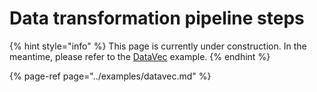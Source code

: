 # Data transformation pipeline steps

{% hint style="info" %}
This page is currently under construction. In the meantime, please refer to the [DataVec](../examples/datavec.md) example. 
{% endhint %}

{% page-ref page="../examples/datavec.md" %}



